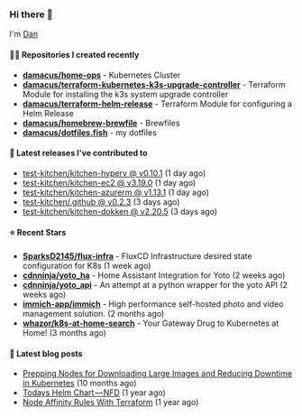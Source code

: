 

### Hi there 👋

I'm [Dan](https://medium.com/@dan.m.webb)

#### 👨‍💻 Repositories I created recently
- **[damacus/home-ops](https://github.com/damacus/home-ops)** - Kubernetes Cluster
- **[damacus/terraform-kubernetes-k3s-upgrade-controller](https://github.com/damacus/terraform-kubernetes-k3s-upgrade-controller)** - Terraform Module for installing the k3s system upgrade controller
- **[damacus/terraform-helm-release](https://github.com/damacus/terraform-helm-release)** - Terraform Module for configuring a Helm Release
- **[damacus/homebrew-brewfile](https://github.com/damacus/homebrew-brewfile)** - Brewfiles
- **[damacus/dotfiles.fish](https://github.com/damacus/dotfiles.fish)** - my dotfiles

#### 🚀 Latest releases I've contributed to


- [test-kitchen/kitchen-hyperv @ v0.10.1](https://github.com/test-kitchen/kitchen-hyperv/releases/tag/v0.10.1) (1 day ago)
- [test-kitchen/kitchen-ec2 @ v3.19.0](https://github.com/test-kitchen/kitchen-ec2/releases/tag/v3.19.0) (1 day ago)
- [test-kitchen/kitchen-azurerm @ v1.13.1](https://github.com/test-kitchen/kitchen-azurerm/releases/tag/v1.13.1) (1 day ago)
- [test-kitchen/.github @ v0.2.3](https://github.com/test-kitchen/.github/releases/tag/v0.2.3) (3 days ago)
- [test-kitchen/kitchen-dokken @ v2.20.5](https://github.com/test-kitchen/kitchen-dokken/releases/tag/v2.20.5) (3 days ago)

#### ⭐ Recent Stars


- **[SparksD2145/flux-infra](https://github.com/SparksD2145/flux-infra)** - FluxCD Infrastructure desired state configuration for K8s (1 week ago)
- **[cdnninja/yoto_ha](https://github.com/cdnninja/yoto_ha)** - Home Assistant Integration for Yoto (2 weeks ago)
- **[cdnninja/yoto_api](https://github.com/cdnninja/yoto_api)** - An attempt at a python wrapper for the yoto API (2 weeks ago)
- **[immich-app/immich](https://github.com/immich-app/immich)** - High performance self-hosted photo and video management solution. (2 months ago)
- **[whazor/k8s-at-home-search](https://github.com/whazor/k8s-at-home-search)** - Your Gateway Drug to Kubernetes at Home! (3 months ago)

#### 📄 Latest blog posts
- [Prepping Nodes for Downloading Large Images and Reducing Downtime in Kubernetes](https://medium.com/@dan.m.webb/prepping-nodes-for-downloading-large-images-and-reducing-downtime-in-kubernetes-551ead53f0?source=rss-bbba9c670f6e------2) (10 months ago)
- [Todays Helm Chart — NFD](https://medium.com/@dan.m.webb/todays-helm-chart-nfd-efe64f156edd?source=rss-bbba9c670f6e------2) (1 year ago)
- [Node Affinity Rules With Terraform](https://awstip.com/node-affinity-rules-with-terraform-a0766e0bb1da?source=rss-bbba9c670f6e------2) (1 year ago)
